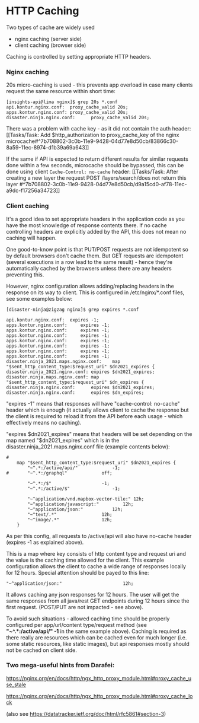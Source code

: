 # HTTP Caching

Two types of cache are widely used
* nginx caching (server side)
* client caching (browser side)

Caching is controlled by setting appropriate HTTP headers.

### Nginx caching

20s micro-caching is used - this prevents app overload in case many clients request the same resource within short time:

```
[insights-api@lima nginx]$ grep 20s *.conf
api.kontur.nginx.conf:	proxy_cache_valid 20s;
apps.kontur.nginx.conf:	proxy_cache_valid 20s;
disaster.ninja.nginx.conf:	    proxy_cache_valid 20s;
```

There was a problem with cache key - as it did not contain the auth header: [[Tasks/Task: Add $http_authorization to proxy_cache_key of the nginx microcache#^7b708802-3c0b-11e9-9428-04d77e8d50cb/83866c30-8a59-11ec-8974-d1b39a69a643]] 

If the same if API is expected to return different results for similar requests done within a few seconds, microcache should be bypassed, this can be done using client `Cache-Control: no-cache` header: [[Tasks/Task: After creating a new layer the request POST /layers/search/does not return this layer #^7b708802-3c0b-11e9-9428-04d77e8d50cb/d9a15cd0-af78-11ec-a9dc-f17256a34723]] 

### Client caching

It's a good idea to set appropriate headers in the application code as you have the most knowledge of response contents there. If no cache controlling headers are explicitly added by the API, this does not mean no caching will happen.

One good-to-know point is that PUT/POST requests are not idempotent so by default browsers don't cache them. But GET requests are idempotent (several executions in a row lead to the same result) - hence they're automatically cached by the browsers unless there are any headers preventing this.

However, nginx configuration allows adding/replacing headers in the response on its way to client. This is configured in /etc/nginx/\*.conf files, see some examples below:

```
[disaster-ninja@zigzag nginx]$ grep expires *.conf

api.kontur.nginx.conf:	expires -1;
apps.kontur.nginx.conf:	    expires -1;
apps.kontur.nginx.conf:	    expires -1;
apps.kontur.nginx.conf:	    expires -1;
apps.kontur.nginx.conf:	    expires -1;
apps.kontur.nginx.conf:	    expires -1;
apps.kontur.nginx.conf:	    expires -1;
apps.kontur.nginx.conf:	    expires -1;
disaster.ninja_2021.maps.nginx.conf:	map "$sent_http_content_type:$request_uri" $dn2021_expires {
disaster.ninja_2021.nginx.conf:	expires $dn2021_expires;
disaster.ninja.maps.nginx.conf:	map "$sent_http_content_type:$request_uri" $dn_expires {
disaster.ninja.nginx.conf:	    expires $dn2021_expires;
disaster.ninja.nginx.conf:	    expires $dn_expires;
```

"expires -1" means that responses will have "cache-control: no-cache" header which is enough (it actually allows client to cache the response but the client is required to reload it from the API before each usage - which effectively means no caching).

"expires $dn2021_expires" means that headers will be set depending on the map named "$dn2021_expires" which is in the disaster.ninja_2021.maps.nginx.conf file (example contents below):

```
#
	map "$sent_http_content_type:$request_uri" $dn2021_expires {
	    "~^.*:/active/api/"				-1;
#	    "~^.*:/graphql"				off;

	    "~^.*:/$"					-1;
	    "~^.*:/active/$"				-1;

	    "~^application/vnd.mapbox-vector-tile:"	12h;
	    "~^application/javascript:"			12h;
	    "~^application/json:"			12h;
	    "~^text/.*"					12h;
	    "~^image/.*"				12h;
	}
```

 As per this config, all requests to /active/api will also have no-cache header (expires -1 as explained above).

This is a map where key consists of http content type and request uri and the value is the caching time allowed for the client. This example configuration allows the client to cache a wide range of responses locally for 12 hours. Special attention should be payed to this line:

```
"~^application/json:"                       12h;
```

It allows caching any json responses for 12 hours. The user will get the same responses from all java/rest GET endpoints during 12 hours since the first request. (POST/PUT are not impacted - see above).

To avoid such situations - allowed caching time should be properly configured per app/url/content type/request method (see **"\~^.\*:/active/api/" -1** in the same example above). Caching is required as there really are resources which can be cached even for much longer (i.e. some static resources, like static images), but api responses mostly should not be cached on client side.

### Two mega-useful hints from Darafei:

<https://nginx.org/en/docs/http/ngx_http_proxy_module.html#proxy_cache_use_stale>

<https://nginx.org/en/docs/http/ngx_http_proxy_module.html#proxy_cache_lock>

(also see <https://datatracker.ietf.org/doc/html/rfc5861#section-3>)
